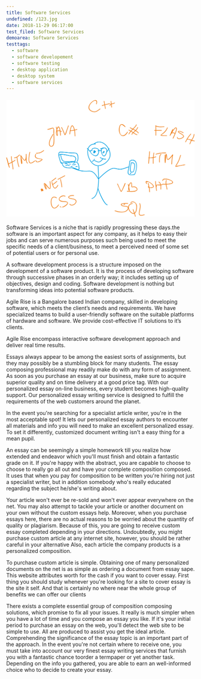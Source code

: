 ```yaml
---
title: Software Services
undefined: /123.jpg
date: 2018-11-29 06:17:00
test_filed: Software Services
demoarea: Software Services
testtags:
  - software
  - software developement
  - software testing
  - desktop application
  - desktop system
  - software services
---
```


### ![Software Services](/uploads/figure-367946.png "Software Services")

Software Services is a niche that is rapidly progressing these days.the software is an important aspect for any company, as it helps to easy their jobs and can serve numerous purposes such being used to meet the specific needs of a client/business, to meet a perceived need of some set of potential users or for personal use.

A software development process is a structure imposed on the development of a software product. It is the process of developing software through successive phases in an orderly way; it includes setting up of objectives, design and coding. Software development is nothing but transforming ideas into potential software products.

Agile Rise is a Bangalore based Indian company, skilled in developing software, which meets the client’s needs and requirements. We have specialized teams to build a user-friendly software on the suitable platforms of hardware and software. We provide cost-effective IT solutions to it’s clients.

Agile Rise encompass interactive software development approach and deliver real time results.

Essays always appear to be among the easiest sorts of assignments, but they may possibly be a stumbling block for many students. The essay composing professional may readily make do with any form of assignment. As soon as you purchase an essay at our business, make sure to acquire superior quality and on time delivery at a good price tag. With our personalized essay on-line business, every student becomes high-quality support. Our personalized essay writing service is designed to fulfill the requirements of the web customers around the planet.

In the event you're searching for a specialist article writer, you're in the most acceptable spot! It lets our personalized essay authors to encounter all materials and info you will need to make an excellent personalized essay. To set it differently, customized document writing isn't a easy thing for a mean pupil.

An essay can be seemingly a simple homework till you realize how extended and endeavor which you'll must finish and obtain a fantastic grade on it. If you're happy with the abstract, you are capable to choose to choose to really go all out and have your complete composition composed. It uses that when you pay for composition to be written you're hiring not just a specialist writer, but in addition somebody who's really educated regarding the subject he/she's writing about.

Your article won't ever be re-sold and won't ever appear everywhere on the net. You may also attempt to tackle your article or another document on your own without the custom essays help. Moreover, when you purchase essays here, there are no actual reasons to be worried about the quantity of quality or plagiarism. Because of this, you are going to receive custom essay completed depending in your directions. Undoubtedly, you might purchase custom article at any internet site, however, you should be rather careful in your alternative Also, each article the company products is a personalized composition.

To purchase custom article is simple. Obtaining one of many personalized documents on the net is as simple as ordering a document from essay sape. This website attributes worth for the cash if you want to cover essay. First thing you should study whenever you're looking for a site to cover essay is the site it self. And that is certainly no where near the whole group of benefits we can offer our clients

There exists a complete essential group of composition composing solutions, which promise to fix all your issues. It really is much simpler when you have a lot of time and you compose an essay you like. If it's your initial period to purchase an essay on the web, you'll detect the web site to be simple to use. All are produced to assist you get the ideal article. Comprehending the significance of the essay topic is an important part of the approach. In the event you're not certain where to receive one, you must take into account our very finest essay writing services that furnish you with a fantastic chance toorder a termpaper or yet another task. Depending on the info you gathered, you are able to earn an well-informed choice who to decide to create your essay.